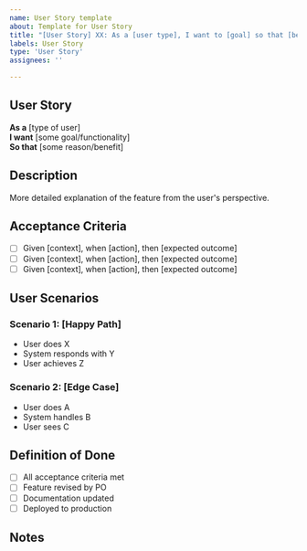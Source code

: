 ```yaml
---
name: User Story template
about: Template for User Story
title: "[User Story] XX: As a [user type], I want to [goal] so that [benefit]"
labels: User Story
type: 'User Story'
assignees: ''

---
```


## User Story
**As a** [type of user]  
**I want** [some goal/functionality]  
**So that** [some reason/benefit]

## Description
More detailed explanation of the feature from the user's perspective.

## Acceptance Criteria 
- [ ] Given [context], when [action], then [expected outcome]
- [ ] Given [context], when [action], then [expected outcome]
- [ ] Given [context], when [action], then [expected outcome]

## User Scenarios
### Scenario 1: [Happy Path]
- User does X
- System responds with Y
- User achieves Z

### Scenario 2: [Edge Case]
- User does A
- System handles B
- User sees C

## Definition of Done
- [ ] All acceptance criteria met
- [ ] Feature revised by PO
- [ ] Documentation updated
- [ ] Deployed to production

## Notes
